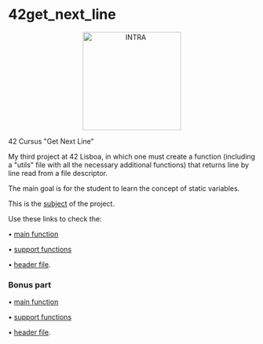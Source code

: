 # 42get_next_line
</p>
<div align="center">
<picture>
<source media="(prefers-color-scheme: dark)" srcset="https://user-images.githubusercontent.com/114630189/199824676-5b6523b2-fe41-4990-a415-bf6b88c9c2d0.svg" height="200px">
<source media="(prefers-color-scheme: light)" srcset="https://user-images.githubusercontent.com/114630189/199824808-106f57b2-e29f-4612-98d5-7b9ad719c1b5.svg" height="200px">
<img alt="INTRA" src="https://user-images.githubusercontent.com/114630189/199824676-5b6523b2-fe41-4990-a415-bf6b88c9c2d0.svg" height="200px">
</picture>
</div>
</p>
42 Cursus "Get Next Line"</p>
</p>
My third project at 42 Lisboa, in which one must create a function (including a "utils" file with all the necessary additional functions) that returns line by line read from a file descriptor.

The main goal is for the student to learn the concept of static variables.
</p>

This is the [subject](https://github.com/zecalejo/42get_next_line/blob/master/en.subject.pdf) of the project.
</p>

Use these links to check the:
</p>

&#x2022; [main function](https://github.com/zecalejo/42get_next_line/blob/master/get_next_line.c)</p>
&#x2022; [support functions](https://github.com/zecalejo/42get_next_line/blob/master/get_next_line_utils.c)</p>
&#x2022; [header file](https://github.com/zecalejo/42get_next_line/blob/master/get_next_line.h).
</p>

### Bonus part

&#x2022; [main function](https://github.com/zecalejo/42get_next_line/blob/master/get_next_line_bonus.c)</p>
&#x2022; [support functions](https://github.com/zecalejo/42get_next_line/blob/master/get_next_line_utils_bonus.c)</p>
&#x2022; [header file](https://github.com/zecalejo/42get_next_line/blob/master/get_next_line_bonus.h).
